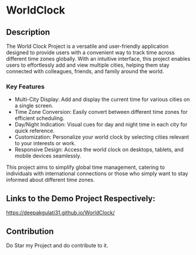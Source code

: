 # WorldClock

## Description

The World Clock Project is a versatile and user-friendly application designed to provide users with a convenient way to track time across different time zones globally. With an intuitive interface, this project enables users to effortlessly add and view multiple cities, helping them stay connected with colleagues, friends, and family around the world.

### Key Features

- Multi-City Display: Add and display the current time for various cities on a single screen.
- Time Zone Conversion: Easily convert between different time zones for efficient scheduling.
- Day/Night Indication: Visual cues for day and night time in each city for quick reference.
- Customization: Personalize your world clock by selecting cities relevant to your interests or work.
- Responsive Design: Access the world clock on desktops, tablets, and mobile devices seamlessly.

This project aims to simplify global time management, catering to individuals with international connections or those who simply want to stay informed about different time zones.

## Links to the Demo Project Respectively:
https://deepakgulati31.github.io/WorldClock/

## Contribution 
Do Star my Project and do contribute to it.
